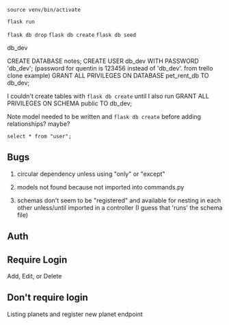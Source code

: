 `source venv/bin/activate`

`flask run`


`flask db drop`
`flask db create`
`flask db seed`


db_dev

CREATE DATABASE notes;
CREATE USER db_dev WITH PASSWORD 'db_dev'; (password for quentin is 123456 instead of 'db_dev'. from trello clone example)
GRANT ALL PRIVILEGES ON DATABASE pet_rent_db TO db_dev;

I couldn't create tables with `flask db create` until I also run
GRANT ALL PRIVILEGES ON SCHEMA public TO db_dev;



Note model needed to be written and `flask db create` before adding relationships? maybe?


`select * from "user";`



## Bugs

1. circular dependency unless using "only" or "except"

1. models not found because not imported into commands.py

1. schemas don't seem to be "registered" and available for nesting in each other unless/until imported in a controller (I guess that 'runs' the schema file)




## Auth

## Require Login
Add, Edit, or Delete 

## Don't require login
Listing planets and register new planet endpoint


